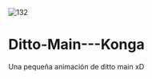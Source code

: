 ![132](https://user-images.githubusercontent.com/78436853/119542106-c8480e00-bd54-11eb-9304-1242bc931692.png)
# Ditto-Main---Konga
Una pequeña animación de ditto main xD
